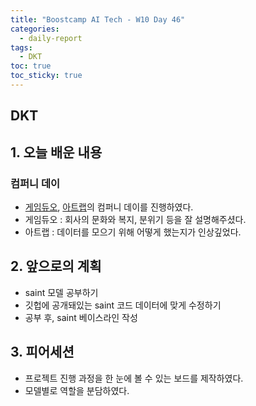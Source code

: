```yaml
---
title: "Boostcamp AI Tech - W10 Day 46"
categories:
  - daily-report
tags:
  - DKT
toc: true
toc_sticky: true
---
```


## DKT

## 1. 오늘 배운 내용

### 컴퍼니 데이
- [게임듀오](https://www.gameduo.net/ko), [아트랩](https://artlab.ai/)의 컴퍼니 데이를 진행하였다.
- 게임듀오 : 회사의 문화와 복지, 분위기 등을 잘 설명해주셨다. 
- 아트랩 : 데이터를 모으기 위해 어떻게 했는지가 인상깊었다.


## 2. 앞으로의 계획
- saint 모델 공부하기
- 깃헙에 공개돼있는 saint 코드 데이터에 맞게 수정하기
- 공부 후, saint 베이스라인 작성



## 3. 피어세션
- 프로젝트 진행 과정을 한 눈에 볼 수 있는 보드를 제작하였다.
- 모델별로 역할을 분담하였다.